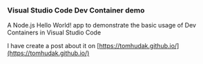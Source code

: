 ### Visual Studio Code Dev Container demo
A Node.js Hello World! app to demonstrate the basic usage of Dev Containers in Visual Studio Code

I have create a post about it on [https://tomhudak.github.io/](https://tomhudak.github.io/)